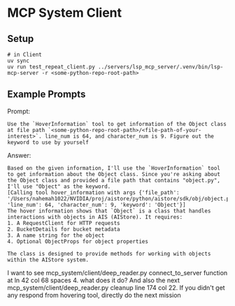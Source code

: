 # MCP System Client

## Setup

```
# in Client
uv sync
uv run test_repeat_client.py ../servers/lsp_mcp_server/.venv/bin/lsp-mcp-server -r <some-python-repo-root-path>
```

## Example Prompts

Prompt:
```
Use the `HoverInformation` tool to get information of the Object class at file path `<some-python-repo-root-path>/<file-path-of-your-interest>`. line_num is 64, and character_num is 9. Figure out the keyword to use by yourself
```

Answer:
```
Based on the given information, I'll use the `HoverInformation` tool to get information about the Object class. Since you're asking about the Object class and provided a file path that contains "object.py", I'll use "Object" as the keyword.
[Calling tool hover_information with args {'file_path': '/Users/nahemah1022/NVIDIA/proj/aistore/python/aistore/sdk/obj/object.py', 'line_num': 64, 'character_num': 9, 'keyword': 'Object'}]
The hover information shows that `Object` is a class that handles interactions with objects in AIS (AIStore). It requires:
1. A RequestClient for HTTP requests
2. BucketDetails for bucket metadata
3. A name string for the object
4. Optional ObjectProps for object properties

The class is designed to provide methods for working with objects within the AIStore system.
```


I want to see mcp_system/client/deep_reader.py connect_to_server function at ln 42 col 68 spaces 4. what does it do? And also the next mcp_system/client/deep_reader.py cleanup line 174 col 22. If you didn't get any respond from hovering tool, directly do the next mission
